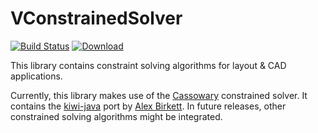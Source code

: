 # VConstrainedSolver
[![Build Status](https://travis-ci.org/miho/VConstrainedSolver.svg?branch=master)](https://travis-ci.org/miho/VConstrainedSolver)
[ ![Download](https://api.bintray.com/packages/miho/Ext/VConstrainedSolver/images/download.svg) ](https://bintray.com/miho/Ext/VConstrainedSolver/_latestVersion)

This library contains constraint solving algorithms for layout & CAD applications.

Currently, this library makes use of the [Cassowary](https://overconstrained.io/) constrained solver. It contains the [kiwi-java](https://travis-ci.org/alexbirkett/kiwi-java.svg?branch=master) port by [Alex Birkett](https://github.com/alexbirkett). In future releases, other constrained solving algorithms might be integrated.
